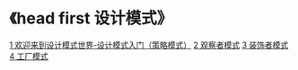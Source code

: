 # 《head first 设计模式》

[1 欢迎来到设计模式世界-设计模式入门（策略模式）](a-introduction/README.md)
[2 观察者模式](b-listener/README.md)
[3 装饰者模式](c-decorator/README.md)
[4 工厂模式](d-factory/README.md)